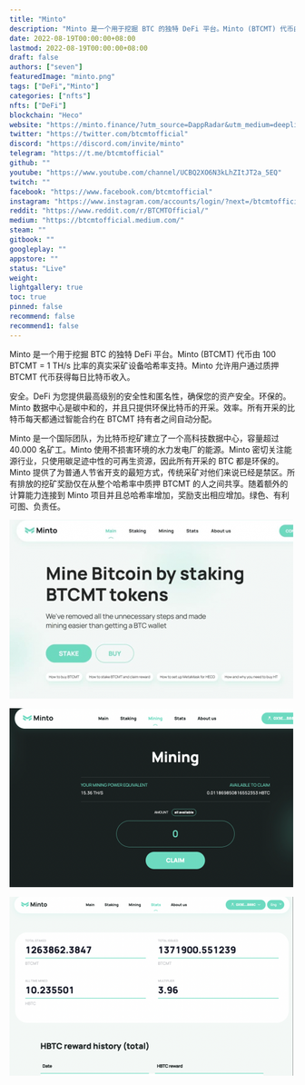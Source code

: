 ```yaml
---
title: "Minto"
description: "Minto 是一个用于挖掘 BTC 的独特 DeFi 平台。Minto (BTCMT) 代币由 100 BTCMT = 1 TH/s 比率的真实采矿设备哈希率支持。"
date: 2022-08-19T00:00:00+08:00
lastmod: 2022-08-19T00:00:00+08:00
draft: false
authors: ["seven"]
featuredImage: "minto.png"
tags: ["DeFi","Minto"]
categories: ["nfts"]
nfts: ["DeFi"]
blockchain: "Heco"
website: "https://minto.finance/?utm_source=DappRadar&utm_medium=deeplink&utm_campaign=visit-website"
twitter: "https://twitter.com/btcmtofficial"
discord: "https://discord.com/invite/minto"
telegram: "https://t.me/btcmtofficial"
github: ""
youtube: "https://www.youtube.com/channel/UCBQ2XO6N3kLhZItJT2a_5EQ"
twitch: ""
facebook: "https://www.facebook.com/btcmtofficial"
instagram: "https://www.instagram.com/accounts/login/?next=/btcmtofficial/"
reddit: "https://www.reddit.com/r/BTCMTOfficial/"
medium: "https://btcmtofficial.medium.com/"
steam: ""
gitbook: ""
googleplay: ""
appstore: ""
status: "Live"
weight: 
lightgallery: true
toc: true
pinned: false
recommend: false
recommend1: false
---
```

Minto 是一个用于挖掘 BTC 的独特 DeFi 平台。Minto (BTCMT) 代币由 100 BTCMT = 1 TH/s 比率的真实采矿设备哈希率支持。Minto 允许用户通过质押 BTCMT 代币获得每日比特币收入。  

安全。DeFi 为您提供最高级别的安全性和匿名性，确保您的资产安全。环保的。Minto 数据中心是碳中和的，并且只提供环保比特币的开采。效率。所有开采的比特币每天都通过智能合约在 BTCMT 持有者之间自动分配。  

Minto 是一个国际团队，为比特币挖矿建立了一个高科技数据中心，容量超过 40.000 名矿工。Minto 使用不损害环境的水力发电厂的能源。Minto 密切关注能源行业，只使用碳足迹中性的可再生资源，因此所有开采的 BTC 都是环保的。Minto 提供了为普通人节省开支的最短方式，传统采矿对他们来说已经是禁区。所有排放的挖矿奖励仅在从整个哈希率中质押 BTCMT 的人之间共享。随着额外的计算能力连接到 Minto 项目并且总哈希率增加，奖励支出相应增加。绿色、有利可图、负责任。  

![1](1660896670219.jpg)

![2](1660896704714.jpg)

![3](1660896716276.jpg)